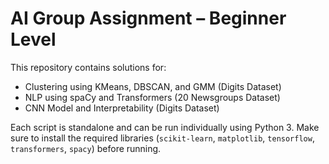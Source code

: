 # AI Group Assignment – Beginner Level

This repository contains solutions for:
- Clustering using KMeans, DBSCAN, and GMM (Digits Dataset)
- NLP using spaCy and Transformers (20 Newsgroups Dataset)
- CNN Model and Interpretability (Digits Dataset)

Each script is standalone and can be run individually using Python 3.
Make sure to install the required libraries (`scikit-learn`, `matplotlib`, `tensorflow`, `transformers`, `spacy`) before running.